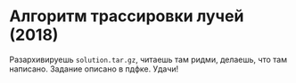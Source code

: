# Алгоритм трассировки лучей (2018)

Разархивируешь `solution.tar.gz`, читаешь там ридми, делаешь, что там написано. Задание описано в пдфке. Удачи!
